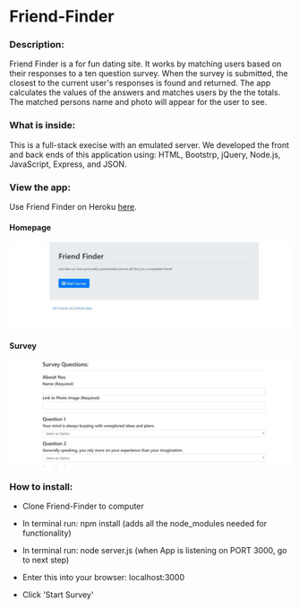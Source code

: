 # Friend-Finder
### Description:
Friend Finder is a for fun dating site.  It works by matching users based on their responses to a ten question survey. When the survey is submitted, the closest to the current user's responses is found and returned. The app calculates the values of the answers and matches users by the the totals.  The matched persons name and photo will appear for the user to see.

### What is inside:
This is a full-stack execise with an emulated server.  We developed the front and back ends of this application using: HTML, Bootstrp, jQuery, Node.js, JavaScript, Express, and JSON.

### View the app:
Use Friend Finder on Heroku <a href="">here</a>.

#### Homepage
<img src="images/homepage.JPG">

#### Survey
<img src="images/survey.JPG">

### How to install:
* Clone Friend-Finder to computer

* In terminal run: npm install (adds all the node_modules needed for functionality)

* In terminal run: node server.js (when App is listening on PORT 3000, go to next step)

* Enter this into your browser: localhost:3000

* Click 'Start Survey'